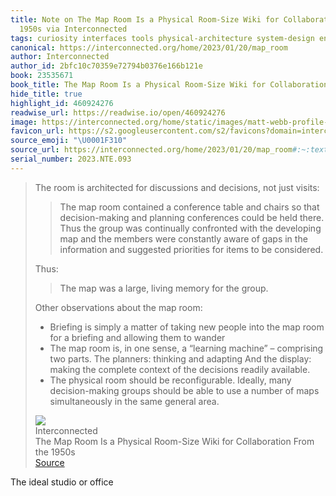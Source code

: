 ```yaml
---
title: Note on The Map Room Is a Physical Room-Size Wiki for Collaboration From the
  1950s via Interconnected
tags: curiosity interfaces tools physical-architecture system-design environment
canonical: https://interconnected.org/home/2023/01/20/map_room
author: Interconnected
author_id: 2bfc10c70359e72794b0376e166b121e
book: 23535671
book_title: The Map Room Is a Physical Room-Size Wiki for Collaboration From the 1950s
hide_title: true
highlight_id: 460924276
readwise_url: https://readwise.io/open/460924276
image: https://interconnected.org/home/static/images/matt-webb-profile-square-small.jpg?v=1
favicon_url: https://s2.googleusercontent.com/s2/favicons?domain=interconnected.org
source_emoji: "\U0001F310"
source_url: https://interconnected.org/home/2023/01/20/map_room#:~:text=The%20room%20is,same%20general%20area.
serial_number: 2023.NTE.093
---
```

> The room is architected for discussions and decisions, not just visits:
> 
> > The map room contained a conference table and chairs so that decision-making and planning conferences could be held there. Thus the group was continually confronted with the developing map and the members were constantly aware of gaps in the information and suggested priorities for items to be considered.
> 
> Thus:
> 
> > The map was a large, living memory for the group.
> 
> Other observations about the map room:
> - Briefing is simply a matter of taking new people into the map room for a briefing and allowing them to wander
> - The map room is, in one sense, a “learning machine” – comprising two parts. The planners: thinking and adapting And the display: making the complete context of the decisions readily available.
> - The physical room should be reconfigurable. Ideally, many decision-making groups should be able to use a number of maps simultaneously in the same general area.
> <div class="quoteback-footer"><div class="quoteback-avatar"><img class="mini-favicon" src="https://s2.googleusercontent.com/s2/favicons?domain=interconnected.org"></div><div class="quoteback-metadata"><div class="metadata-inner"><span style="display:none">FROM:</span><div aria-label="Interconnected" class="quoteback-author"> Interconnected</div><div aria-label="The Map Room Is a Physical Room-Size Wiki for Collaboration From the 1950s" class="quoteback-title"> The Map Room Is a Physical Room-Size Wiki for Collaboration From the 1950s</div></div></div><div class="quoteback-backlink"><a target="_blank" aria-label="go to the full text of this quotation" rel="noopener" href="https://interconnected.org/home/2023/01/20/map_room#:~:text=The%20room%20is,same%20general%20area." class="quoteback-arrow"> Source</a></div></div>

The ideal studio or office